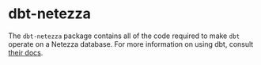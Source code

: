 # dbt-netezza

The `dbt-netezza` package contains all of the code required to make `dbt` operate on a Netezza database. For more information on using dbt, consult [their docs](https://docs.getdbt.com/docs).
